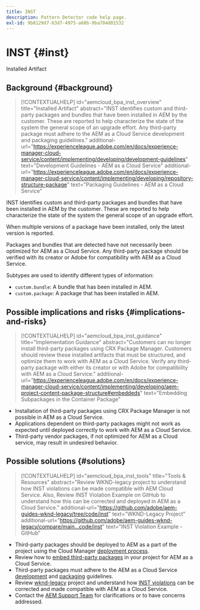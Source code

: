 ```yaml
---
title: INST
description: Pattern Detector code help page.
exl-id: 9b8129d7-63d7-4975-a68b-9ba704d01532
---
```

# INST {#inst}

Installed Artifact

## Background {#background}

>[!CONTEXTUALHELP]
>id="aemcloud_bpa_inst_overview"
>title="Installed Artifact"
>abstract="INST identifies custom and third-party packages and bundles that have been installed in AEM by the customer. These are reported to help characterize the state of the system the general scope of an upgrade effort. Any third-party package must adhere to the AEM as a Cloud Service development and packaging guidelines."
>additional-url="https://experienceleague.adobe.com/en/docs/experience-manager-cloud-service/content/implementing/developing/development-guidelines" text="Development Guidelines - AEM as a Cloud Service"
>additional-url="https://experienceleague.adobe.com/en/docs/experience-manager-cloud-service/content/implementing/developing/repository-structure-package" text="Packaging Guidelines - AEM as a Cloud Service"

INST identifies custom and third-party packages and bundles that have been installed in AEM by the customer. These are reported to help characterize the state of the system the general scope of an upgrade effort.

When multiple versions of a package have been installed, only the latest version is reported.

Packages and bundles that are detected have not necessarily been optimized for AEM as a Cloud Service. Any third-party package should be verified with its creator or Adobe for compatibility with AEM as a Cloud Service.

Subtypes are used to identify different types of information:

* `custom.bundle`: A bundle that has been installed in AEM.
* `custom.package`: A package that has been installed in AEM.

## Possible implications and risks {#implications-and-risks}

>[!CONTEXTUALHELP]
>id="aemcloud_bpa_inst_guidance"
>title="Implementation Guidance"
>abstract="Customers can no longer install third-party packages using CRX Package Manager. Customers should review these installed artifacts that must be structured, and optimize them to work with AEM as a Cloud Service. Verify any third-party package with either its creator or with Adobe for compatibility with AEM as a Cloud Service."
>additional-url="https://experienceleague.adobe.com/en/docs/experience-manager-cloud-service/content/implementing/developing/aem-project-content-package-structure#embeddeds" text="Embedding Subpackages in the Container Package"


* Installation of third-party packages using CRX Package Manager is not possible in AEM as a Cloud Service.
* Applications dependent on third-party packages might not work as expected until deployed correctly to work with AEM as a Cloud Service.
* Third-party vendor packages, if not optimized for AEM as a Cloud service, may result in undesired behavior.

## Possible solutions {#solutions}

>[!CONTEXTUALHELP]
>id="aemcloud_bpa_inst_tools"
>title="Tools & Resources"
>abstract="Review WKND-legacy project to understand how INST violations can be made compatible with AEM Cloud Service. Also, Review INST Violation Example on GitHub to understand how this can be corrected and deployed in AEM as a Cloud Service."
>additional-url="https://github.com/adobe/aem-guides-wknd-legacy/tree/code/inst" text="WKND-Legacy Project"
>additional-url="https://github.com/adobe/aem-guides-wknd-legacy/compare/main...code/inst" text="INST Violation Example - GitHub"

* Third-party packages should be deployed to AEM as a part of the project using the Cloud Manager [deployment process](https://experienceleague.adobe.com/en/docs/experience-manager-cloud-service/content/implementing/using-cloud-manager/deploy-code#deployment-process).
* Review how to [embed third-party packages](https://experienceleague.adobe.com/en/docs/experience-manager-cloud-service/content/implementing/developing/aem-project-content-package-structure#embedding-3rd-party-packages) in your project for AEM as a Cloud Service.
* Third-party packages must adhere to the AEM as a Cloud Service [development](https://experienceleague.adobe.com/en/docs/experience-manager-cloud-service/content/implementing/developing/development-guidelines) and [packaging](https://experienceleague.adobe.com/en/docs/experience-manager-cloud-service/content/implementing/developing/repository-structure-package) guidelines.
* Review [wknd-legacy](https://github.com/adobe/aem-guides-wknd-legacy/tree/code/inst) project and understand how [INST violations](https://github.com/adobe/aem-guides-wknd-legacy/compare/main...code/inst) can be corrected and made compatible with AEM as a Cloud Service.
* Contact the [AEM Support Team](https://helpx.adobe.com/enterprise/using/support-for-experience-cloud.html) for clarifications or to have concerns addressed.
